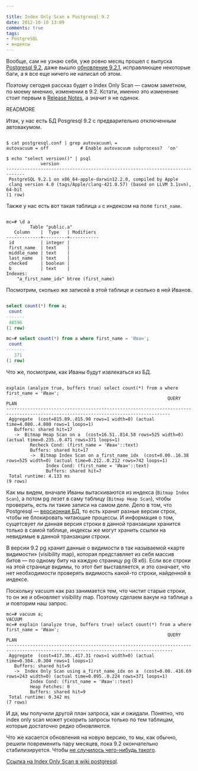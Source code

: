 ```yaml
---

title: Index Only Scan в Postgresql 9.2
date: 2012-10-10 13:09
comments: true
tags:
- PostgreSQL
- индексы
---
```


Вообще, сам не узнаю себя, уже ровно месяц прошел с выпуска [Postgresql 9.2](http://www.postgresql.org/docs/9.2/static/release-9-2.html), даже вышло [обновление 9.2.1](http://www.postgresql.org/docs/9.2/static/release-9-2-1.html), исправляющее некоторые баги, а я все еще ничего не написал об этом.

Поэтому сегодня рассказ будет о Index Only Scan — самом заметном, по моему мнению, изменении в 9.2. Кстати, именно это
изменение стоит первым в [Release Notes](http://www.postgresql.org/docs/9.2/static/release-9-2.html), а значит я не
одинок.

READMORE

Итак, у нас есть БД Posgresql 9.2 с предварительно отключенным автовакумом.

```

$ cat postgresql.conf | grep autovacuum\ =
autovacuum = off			# Enable autovacuum subprocess?  'on'

$ echo "select version()" | psql
             version
-----------------------------------------------------------------------------
 PostgreSQL 9.2.1 on x86_64-apple-darwin12.2.0, compiled by Apple 
 clang version 4.0 (tags/Apple/clang-421.0.57) (based on LLVM 3.1svn), 64-bit
(1 row)

```

Также у нас есть вот такая таблица `a` с индексом на поле `first_name`.

```

mc=# \d a
         Table "public.a"
   Column    |  Type   | Modifiers 
-------------+---------+-----------
 id          | integer | 
 first_name  | text    | 
 middle_name | text    | 
 last_name   | text    | 
 checked     | boolean | 
 b           | text    | 
Indexes:
    "a_first_name_idx" btree (first_name)

```

Посмотрим, сколько же записей в этой таблице и сколько в ней Иванов.

```sql

select count(*) from a;
 count 
-------
 48596
(1 row)

mc=# select count(*) from a where first_name = 'Иван';
 count 
-------
   371
(1 row)

```

Что же, посмотрим, как Иваны будут извлекаться из БД.

```

explain (analyze true, buffers true) select count(*) from a where first_name = 'Иван';
                                                             QUERY PLAN                                                             
------------------------------------------------------------------------------------------------------------------------------------
 Aggregate  (cost=815.89..815.90 rows=1 width=0) (actual time=4.080..4.080 rows=1 loops=1)
   Buffers: shared hit=17
   ->  Bitmap Heap Scan on a  (cost=16.51..814.58 rows=525 width=0) (actual time=0.235..0.471 rows=371 loops=1)
         Recheck Cond: (first_name = 'Иван'::text)
         Buffers: shared hit=17
         ->  Bitmap Index Scan on a_first_name_idx  (cost=0.00..16.38 rows=525 width=0) (actual time=0.212..0.212 rows=742 loops=1)
               Index Cond: (first_name = 'Иван'::text)
               Buffers: shared hit=7
 Total runtime: 4.133 ms
(9 rows)

```

Как мы видем, вначале Иваны вытаскиваются из индекса (`Bitmap Index Scan`), а потом pg лезет в саму таблицу
(`Bitmap Heap Scan`), чтобы проверить, есть ли такие записи на самом деле. Дело в том, что Postgresql —
[версионная БД](http://www.postgresql.org/docs/9.2/static/mvcc-intro.html), то есть хранит разные версии строк, чтобы не
блокировать читающие процессы. И информация о том, сущетсвует ли данная версия строки в данной транзакции хранится
только в самой таблице, индексы же могут хранить ссылки на невидимые в данной транзакции строки.

В версии 9.2 pg хранит данные о видимости в так называемой «карте видимости» (visibility map), которая представляет из
себя массив битов — по одному биту на каждую страницу pg (8 кб). Если все строки на этой странице видимы, то этот бит
выставляется, и это означает, что нет необходимости проверять видимость какой-то строки, найденной в индексе.

Поскольку vacuum как раз занимается тем, что чистит старые строки, то он же и обновляет visibility map. Поэтому сделаем
вакум на таблице `a` и повторим наш запрос.

```
mc=# vacuum a;
VACUUM
mc=# explain (analyze true, buffers true) select count(*) from a where first_name = 'Иван';
                                                             QUERY PLAN                                                              
-------------------------------------------------------------------------------------------------------------------------------------
 Aggregate  (cost=417.30..417.31 rows=1 width=0) (actual time=0.304..0.304 rows=1 loops=1)
   Buffers: shared hit=9
   ->  Index Only Scan using a_first_name_idx on a  (cost=0.00..416.69 rows=243 width=0) (actual time=0.095..0.224 rows=371 loops=1)
         Index Cond: (first_name = 'Иван'::text)
         Heap Fetches: 0
         Buffers: shared hit=9
 Total runtime: 0.342 ms
(7 rows)

```

И да, мы получили другой план запроса, как и ожидали. Понятно, что index only scan может ускорить запросы только по тем
таблицам, которые достаточно редко обновляются.

Что же касается обновления на новую версию, то мы, как обычно, решили повременить пару месяцев, пока 9.2 окончательно
стабилизируется. Чтобы [не случилось чего-нибудь такого](http://www.sql.ru/forum/actualthread.aspx?tid=973589).

[Ссылка на Index Only Scan в wiki postgresql](http://wiki.postgresql.org/wiki/Index-only_scans).
